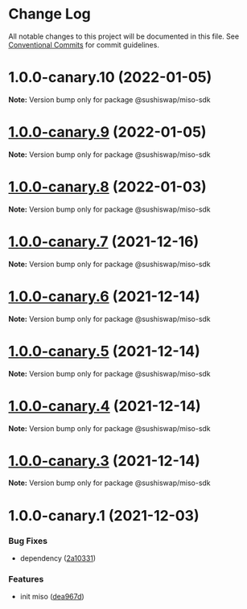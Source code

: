 # Change Log

All notable changes to this project will be documented in this file.
See [Conventional Commits](https://conventionalcommits.org) for commit guidelines.

# 1.0.0-canary.10 (2022-01-05)

**Note:** Version bump only for package @sushiswap/miso-sdk





# [1.0.0-canary.9](https://github.com/sushiswap/sdk/compare/@sushiswap/miso-sdk@1.0.0-canary.8...@sushiswap/miso-sdk@1.0.0-canary.9) (2022-01-05)

**Note:** Version bump only for package @sushiswap/miso-sdk





# [1.0.0-canary.8](https://github.com/sushiswap/sdk/compare/@sushiswap/miso-sdk@1.0.0-canary.7...@sushiswap/miso-sdk@1.0.0-canary.8) (2022-01-03)

**Note:** Version bump only for package @sushiswap/miso-sdk





# [1.0.0-canary.7](https://github.com/sushiswap/sdk/compare/@sushiswap/miso-sdk@1.0.0-canary.6...@sushiswap/miso-sdk@1.0.0-canary.7) (2021-12-16)

**Note:** Version bump only for package @sushiswap/miso-sdk





# [1.0.0-canary.6](https://github.com/sushiswap/sdk/compare/@sushiswap/miso-sdk@1.0.0-canary.5...@sushiswap/miso-sdk@1.0.0-canary.6) (2021-12-14)

**Note:** Version bump only for package @sushiswap/miso-sdk





# [1.0.0-canary.5](https://github.com/sushiswap/sdk/compare/@sushiswap/miso-sdk@1.0.0-canary.4...@sushiswap/miso-sdk@1.0.0-canary.5) (2021-12-14)

**Note:** Version bump only for package @sushiswap/miso-sdk





# [1.0.0-canary.4](https://github.com/sushiswap/sdk/compare/@sushiswap/miso-sdk@1.0.0-canary.3...@sushiswap/miso-sdk@1.0.0-canary.4) (2021-12-14)

**Note:** Version bump only for package @sushiswap/miso-sdk





# [1.0.0-canary.3](https://github.com/sushiswap/sdk/compare/@sushiswap/miso-sdk@1.0.0-canary.2...@sushiswap/miso-sdk@1.0.0-canary.3) (2021-12-14)

**Note:** Version bump only for package @sushiswap/miso-sdk





# 1.0.0-canary.1 (2021-12-03)


### Bug Fixes

* dependency ([2a10331](https://github.com/sushiswap/sdk/commit/2a1033147f74bf9c3e87dd6cc67453da7810066e))


### Features

* init miso ([dea967d](https://github.com/sushiswap/sdk/commit/dea967dedb306707fe3fa8007e8af4e34d90ccd8))
